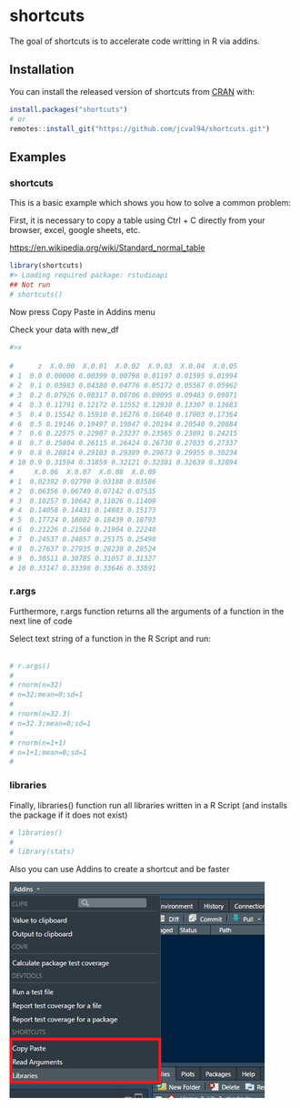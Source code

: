 
<!-- README.md is generated from README.Rmd. Please edit that file -->

# shortcuts

<!-- badges: start -->

<!-- badges: end -->

The goal of shortcuts is to accelerate code writting in R via addins.

## Installation

You can install the released version of shortcuts from
[CRAN](https://CRAN.R-project.org) with:

``` r
install.packages("shortcuts")
# or
remotes::install_git("https://github.com/jcval94/shortcuts.git")
```

## Examples

### shortcuts

This is a basic example which shows you how to solve a common problem:

First, it is necessary to copy a table using Ctrl + C directly from your
browser, excel, google sheets, etc.

<https://en.wikipedia.org/wiki/Standard_normal_table>

``` r
library(shortcuts)
#> Loading required package: rstudioapi
## Not run
# shortcuts()
```

Now press Copy Paste in Addins menu

Check your data with new\_df

``` r
#>x

#      z  X.0.00  X.0.01  X.0.02  X.0.03  X.0.04  X.0.05
# 1  0.0 0.00000 0.00399 0.00798 0.01197 0.01595 0.01994
# 2  0.1 0.03983 0.04380 0.04776 0.05172 0.05567 0.05962
# 3  0.2 0.07926 0.08317 0.08706 0.09095 0.09483 0.09871
# 4  0.3 0.11791 0.12172 0.12552 0.12930 0.13307 0.13683
# 5  0.4 0.15542 0.15910 0.16276 0.16640 0.17003 0.17364
# 6  0.5 0.19146 0.19497 0.19847 0.20194 0.20540 0.20884
# 7  0.6 0.22575 0.22907 0.23237 0.23565 0.23891 0.24215
# 8  0.7 0.25804 0.26115 0.26424 0.26730 0.27035 0.27337
# 9  0.8 0.28814 0.29103 0.29389 0.29673 0.29955 0.30234
# 10 0.9 0.31594 0.31859 0.32121 0.32381 0.32639 0.32894
#     X.0.06  X.0.07  X.0.08  X.0.09
# 1  0.02392 0.02790 0.03188 0.03586
# 2  0.06356 0.06749 0.07142 0.07535
# 3  0.10257 0.10642 0.11026 0.11409
# 4  0.14058 0.14431 0.14803 0.15173
# 5  0.17724 0.18082 0.18439 0.18793
# 6  0.21226 0.21566 0.21904 0.22240
# 7  0.24537 0.24857 0.25175 0.25490
# 8  0.27637 0.27935 0.28230 0.28524
# 9  0.30511 0.30785 0.31057 0.31327
# 10 0.33147 0.33398 0.33646 0.33891
```

### r.args

Furthermore, r.args function returns all the arguments of a function in
the next line of code

Select text string of a function in the R Script and run:

``` r

# r.args()
# 
# rnorm(n=32)
# n=32;mean=0;sd=1
# 
# rnorm(n=32.3)
# n=32.3;mean=0;sd=1
# 
# rnorm(n=1+1)
# n=1+1;mean=0;sd=1
#
```

### libraries

Finally, libraries() function run all libraries written in a R Script
(and installs the package if it does not exist)

``` r
# libraries()
# 
# library(stats)
```

Also you can use Addins to create a shortcut and be faster

![SHORTCUTS Addins](man/figures/short.png)

